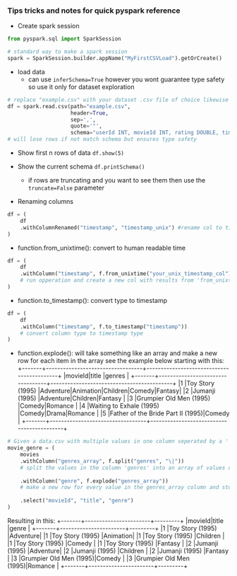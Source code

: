 
### Tips tricks and notes for quick pyspark reference
- Create spark session 
```python
from pyspark.sql import SparkSession

# standard way to make a spark session
spark = SparkSession.builder.appName("MyFirstCSVLoad").getOrCreate()
```

- load data
  - can use ```inferSchema=True``` however you wont guarantee type safety so use it only for dataset exploration
```python
# replace "example.csv" with your dataset .csv file of choice likewise change the schema to the dataset schema too
df = spark.read.csv(path="example.csv", 
                    header=True, 
                    sep=',',
                    quote='"',
                    schema="userId INT, movieId INT, rating DOUBLE, timestamp INT") #schema DDL/DML 
# will lose rows if not match schema but ensures type safety
```
- Show first n rows of data
```df.show(5)```

- Show the current schema ```df.printSchema()```
  - if rows are truncating and you want to see them then use the ```truncate=False``` parameter  

- Renaming columns
```python
df = (
    df
    .withColumnRenamed("timestamp", "timestamp_unix") #rename col to timestamp_unix
)
````

- function.from_unixtime(): convert to human readable time
```python
df = (
    df
    .withColumn("timestamp", f.from_unixtime("your_unix_timestamp_col")) 
    # run opperation and create a new col with results from 'from_unixtime' function
)
```

- function.to_timestamp(): convert type to timestamp
```python
df = (
    df
    .withColumn("timestamp", f.to_timestamp("timestamp"))
    # convert column type to timestamp type
)
```

- function.explode(): will take something like an array and make a new row for each item in the array see the example below
starting with this:
+-------+----------------------------------+-------------------------------------------+
|movieId|title                             |genres                                     |
+-------+----------------------------------+-------------------------------------------+
|1      |Toy Story (1995)                  |Adventure|Animation|Children|Comedy|Fantasy|
|2      |Jumanji (1995)                    |Adventure|Children|Fantasy                 |
|3      |Grumpier Old Men (1995)           |Comedy|Romance                             |
|4      |Waiting to Exhale (1995)          |Comedy|Drama|Romance                       |
|5      |Father of the Bride Part II (1995)|Comedy                                     |
+-------+----------------------------------+-------------------------------------------+

```python
# Given a data.csv with multiple values in one column seperated by a '|' symbol 
movie_genre = (
    movies
    .withColumn("genres_array", f.split("genres", "\|"))
    # split the values in the column 'genres' into an array of values on the '|' symbol
    
    .withColumn("genre", f.explode("genres_array"))
    # make a new row for every value in the genres_array column and store the new value in the genre column
    
    .select("movieId", "title", "genre")
)
```
Resulting in this:
+-------+-----------------------+---------+
|movieId|title                  |genre    |
+-------+-----------------------+---------+
|1      |Toy Story (1995)       |Adventure|
|1      |Toy Story (1995)       |Animation|
|1      |Toy Story (1995)       |Children |
|1      |Toy Story (1995)       |Comedy   |
|1      |Toy Story (1995)       |Fantasy  |
|2      |Jumanji (1995)         |Adventure|
|2      |Jumanji (1995)         |Children |
|2      |Jumanji (1995)         |Fantasy  |
|3      |Grumpier Old Men (1995)|Comedy   |
|3      |Grumpier Old Men (1995)|Romance  |
+-------+-----------------------+---------+

